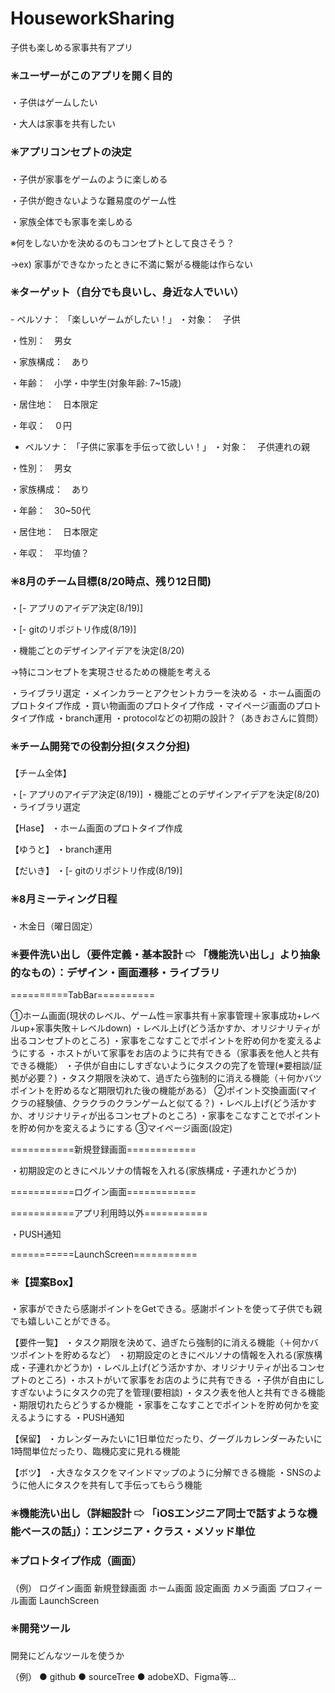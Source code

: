 # HouseworkSharing

子供も楽しめる家事共有アプリ

<h3>✳️ユーザーがこのアプリを開く目的</h3>

・子供はゲームしたい

・大人は家事を共有したい



<h3>✳️アプリコンセプトの決定</h3>

・子供が家事をゲームのように楽しめる

・子供が飽きないような難易度のゲーム性

・家族全体でも家事を楽しめる

※何をしないかを決めるのもコンセプトとして良さそう？

→ex) 家事ができなかったときに不満に繋がる機能は作らない



<h3>✳️ターゲット（自分でも良いし、身近な人でいい）</h3>
- ペルソナ： 「楽しいゲームがしたい！」
・対象：　子供

・性別：　男女

・家族構成：　あり

・年齢：　小学・中学生(対象年齢: 7~15歳)

・居住地：　日本限定

・年収：　０円


- ペルソナ： 「子供に家事を手伝って欲しい！」
・対象：　子供連れの親

・性別：　男女

・家族構成：　あり

・年齢：　30~50代

・居住地：　日本限定

・年収：　平均値？


<h3>✳️8月のチーム目標(8/20時点、残り12日間)</h3>
・[- アプリのアイデア決定(8/19)]

・[- gitのリポジトリ作成(8/19)]

・機能ごとのデザインアイデアを決定(8/20)

→特にコンセプトを実現させるための機能を考える

・ライブラリ選定
・メインカラーとアクセントカラーを決める
・ホーム画面のプロトタイプ作成
・買い物画面のプロトタイプ作成
・マイページ画面のプロトタイプ作成
・branch運用
・protocolなどの初期の設計？（あきおさんに質問）


<h3>✳️チーム開発での役割分担(タスク分担)</h3>

【チーム全体】

・[- アプリのアイデア決定(8/19)]
・機能ごとのデザインアイデアを決定(8/20)
・ライブラリ選定

【Hase】
・ホーム画面のプロトタイプ作成

【ゆうと】
・branch運用

【だいき】
・[- gitのリポジトリ作成(8/19)]


<h3>✳️8月ミーティング日程</h3>
・木金日（曜日固定）


<h3>✳️要件洗い出し（要件定義・基本設計 ⇨ 「機能洗い出し」より抽象的なもの）：デザイン・画面遷移・ライブラリ</h3>

==========TabBar==========

①ホーム画面(現状のレベル、ゲーム性＝家事共有＋家事管理＋家事成功+レベルup+家事失敗＋レベルdown)
・レベル上げ(どう活かすか、オリジナリティが出るコンセプトのところ)
・家事をこなすことでポイントを貯め何かを変えるようにする
・ホストがいて家事をお店のように共有できる（家事表を他人と共有できる機能）
・子供が自由にしすぎないようにタスクの完了を管理(※要相談/証拠が必要？)
・タスク期限を決めて、過ぎたら強制的に消える機能（＋何かバツポイントを貯めるなど期限切れた後の機能がある）
②ポイント交換画面(マイクラの経験値、クラクラのクランゲームと似てる？)
・レベル上げ(どう活かすか、オリジナリティが出るコンセプトのところ)
・家事をこなすことでポイントを貯め何かを変えるようにする
③マイページ画面(設定)

===========新規登録画面============

・初期設定のときにペルソナの情報を入れる(家族構成・子連れかどうか)

===========ログイン画面============



===========アプリ利用時以外===========

・PUSH通知


===========LaunchScreen===========

<h3>✳️【提案Box】</h3>
・家事ができたら感謝ポイントをGetできる。感謝ポイントを使って子供でも親でも嬉しいことができる。

【要件一覧】
・タスク期限を決めて、過ぎたら強制的に消える機能（＋何かバツポイントを貯めるなど）
・初期設定のときにペルソナの情報を入れる(家族構成・子連れかどうか)
・レベル上げ(どう活かすか、オリジナリティが出るコンセプトのところ)
・ホストがいて家事をお店のように共有できる
・子供が自由にしすぎないようにタスクの完了を管理(要相談)
・タスク表を他人と共有できる機能
・期限切れたらどうするか機能
・家事をこなすことでポイントを貯め何かを変えるようにする
・PUSH通知

【保留】
・カレンダーみたいに1日単位だったり、グーグルカレンダーみたいに1時間単位だったり、臨機応変に見れる機能

【ボツ】
・大きなタスクをマインドマップのように分解できる機能
・SNSのように他人にタスクを共有して手伝ってもらう機能


<h3>✳️機能洗い出し（詳細設計 ⇨ 「iOSエンジニア同士で話すような機能ベースの話」）：エンジニア・クラス・メソッド単位</h3>


<h3>✳️プロトタイプ作成（画面）</h3>

（例） ログイン画面
    新規登録画面
    ホーム画面
    設定画面
    カメラ画面
    プロフィール画面
    LaunchScreen


<h3>✳️開発ツール</h3>
開発にどんなツールを使うか

（例）
● github
● sourceTree
● adobeXD、Figma等...

